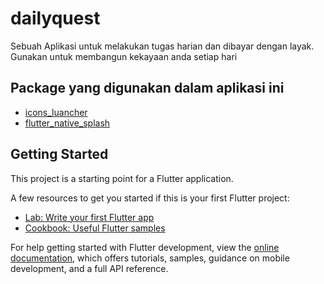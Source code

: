 # dailyquest

Sebuah Aplikasi untuk melakukan tugas harian dan dibayar dengan layak. Gunakan untuk membangun kekayaan anda setiap hari



## Package yang digunakan dalam aplikasi ini

- [icons_luancher](https://pub.dev/packages/icons_launcher)
- [flutter_native_splash](https://pub.dev/packages/flutter_native_splash)
## Getting Started

This project is a starting point for a Flutter application.

A few resources to get you started if this is your first Flutter project:

- [Lab: Write your first Flutter app](https://docs.flutter.dev/get-started/codelab)
- [Cookbook: Useful Flutter samples](https://docs.flutter.dev/cookbook)

For help getting started with Flutter development, view the
[online documentation](https://docs.flutter.dev/), which offers tutorials,
samples, guidance on mobile development, and a full API reference.
